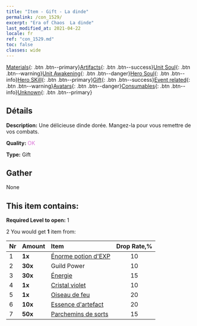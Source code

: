 ```yaml
---
title: "Item - Gift - La dinde"
permalink: /con_1529/
excerpt: "Era of Chaos  La dinde"
last_modified_at: 2021-04-22
locale: fr
ref: "con_1529.md"
toc: false
classes: wide
---
```

 [Materials](/ItemsFR/){: .btn .btn--primary}[Artifacts](/ItemsFR/Artifacts/){: .btn .btn--success}[Unit Soul](/ItemsFR/UnitSoul/){: .btn .btn--warning}[Unit Awakening](/ItemsFR/UnitAwakening/){: .btn .btn--danger}[Hero Soul](/ItemsFR/HeroSoul/){: .btn .btn--info}[Hero SKill](/ItemsFR/HeroSkill/){: .btn .btn--primary}[Gift](/ItemsFR/Gift/){: .btn .btn--success}[Event related](/ItemsFR/Events/){: .btn .btn--warning}[Avatars](/ItemsFR/Avatars/){: .btn .btn--danger}[Consumables](/ItemsFR/Consumables/){: .btn .btn--info}[Unknown](/ItemsFR/Unknown/){: .btn .btn--primary}

## Détails
 **Description:** Une délicieuse dinde dorée. Mangez-la pour vous remettre de vos combats.

 **Quality:** <span style="color: #DA70D6">OK</span>

 **Type:** Gift

## Gather

  None

## This item contains:

 **Required Level to open:** 1

 2 You would get **1** item  from:

  | Nr | Amount |     Item    | Drop Rate,% |
  |:---|:-------|:------------|:---------:|
  | 1 |  **1x** | [Énorme potion d'EXP](/fr/Items/con_703/) | 10 | 
  | 2 |  **30x** | Guild Power | 10 | 
  | 3 |  **30x** | [Énergie](/fr/Items/con_900/) | 15 | 
  | 4 |  **1x** | [Cristal violet](/fr/Items/con_720/) | 10 | 
  | 5 |  **1x** | [Oiseau de feu](/fr/Items/unt_268/) | 20 | 
  | 6 |  **10x** | [Essence d'artefact](/fr/Items/con_905/) | 20 | 
  | 7 |  **50x** | [Parchemins de sorts](/fr/Items/con_694/) | 15 | 
